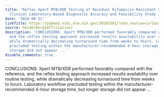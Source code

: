 ```yaml
---
title: 'Reflex Xpert MTB/XDR Testing of Residual Rifampicin-Resistant Specimens: A
  Clinical Laboratory-Based Diagnostic Accuracy and Feasibility Study in South Africa'
date: '2024-08-21'
linkTitle: https://pubmed.ncbi.nlm.nih.gov/39165581/?utm_source=curl&utm_medium=rss&utm_campaign=pubmed-2&utm_content=1FakS-2QOkCT8HsMOQP1bCRQ4YzyumYOmxmF0moLsQ3dFB1E9V&fc=20220326224207&ff=20240821183036&v=2.18.0.post9+e462414
source: heidelberg[Affiliation]
description: 'CONCLUSIONS: Xpert MTB/XDR performed favorably compared with the reference,
  and the reflex testing approach increased results availability over routine testing,
  while dramatically decreasing turnaround time from weeks to hours. Laboratory workflow
  precluded testing within the manufacturer-recommended 4-hour storage time, but longer
  storage did not appear ...'
disable_comments: true
---
```

CONCLUSIONS: Xpert MTB/XDR performed favorably compared with the reference, and the reflex testing approach increased results availability over routine testing, while dramatically decreasing turnaround time from weeks to hours. Laboratory workflow precluded testing within the manufacturer-recommended 4-hour storage time, but longer storage did not appear ...